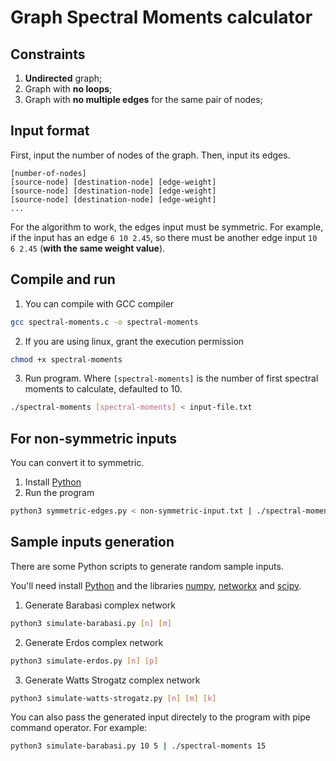 # Graph Spectral Moments calculator

## Constraints

1. **Undirected** graph;
2. Graph with **no loops**;
3. Graph with **no multiple edges** for the same pair of nodes;

## Input format

First, input the number of nodes of the graph. Then, input its edges.

```
[number-of-nodes]
[source-node] [destination-node] [edge-weight]
[source-node] [destination-node] [edge-weight]
[source-node] [destination-node] [edge-weight]
...
```

For the algorithm to work, the edges input must be symmetric. For example, if the input has an edge `6 10 2.45`, so there must be another edge input `10 6 2.45` (**with the same weight value**).

## Compile and run

1. You can compile with GCC compiler
```bash
gcc spectral-moments.c -o spectral-moments
```
2. If you are using linux, grant the execution permission 
```bash
chmod +x spectral-moments
```
3. Run program. Where `[spectral-moments]` is the number of first spectral moments to calculate, defaulted to 10.
```bash
./spectral-moments [spectral-moments] < input-file.txt
```

## For non-symmetric inputs

You can convert it to symmetric.

1. Install [Python](https://www.python.org/)
2. Run the program
```bash
python3 symmetric-edges.py < non-symmetric-input.txt | ./spectral-moments [spectral-moments]
```

## Sample inputs generation

There are some Python scripts to generate random sample inputs.

You'll need install [Python](https://www.python.org/) and the libraries [numpy](https://www.numpy.org/), [networkx](https://networkx.github.io/) and [scipy](https://www.scipy.org/).

1. Generate Barabasi complex network
```bash
python3 simulate-barabasi.py [n] [m]
```

2. Generate Erdos complex network
```bash
python3 simulate-erdos.py [n] [p]
```

3. Generate Watts Strogatz complex network
```bash
python3 simulate-watts-strogatz.py [n] [m] [k]
```

You can also pass the generated input directely to the program with pipe command operator. For example:
```bash
python3 simulate-barabasi.py 10 5 | ./spectral-moments 15
```

